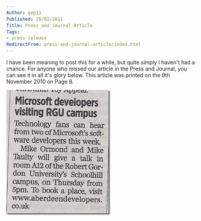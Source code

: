 ```yaml
---
Author: gep13
Published: 20/02/2011
Title: Press and Journal Article
Tags:
- press release
RedirectFrom: press-and-journal-article/index.html
---
```


I have been meaning to post this for a while, but quite simply I haven't had a chance. For anyone who missed our article in the Press and Journal, you can see it in all it's glory below.  This article was printed on the 9th November 2010 on Page 8.

![P&J Article](/assets/images/posts/pj_article.png)
